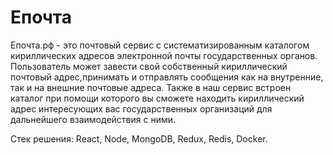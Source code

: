# Епочта
Епочта.рф - это почтовый сервис с систематизированным каталогом кириллических адресов электронной почты государственных органов. Пользователь может завести свой собственный кириллический почтовый адрес,принимать и отправлять сообщения как на внутренние, так и на внешние почтовые адреса. Также в наш сервис встроен каталог при помощи которого вы сможете находить кириллический адрес интересующих вас государственных организаций для дальнейшего взаимодействия с ними. 

Стек решения: React, Node, MongoDB, Redux, Redis, Docker.
